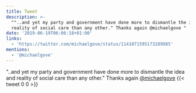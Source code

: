 ```yaml
---
title: Tweet
description: >-
  ""..and yet my party and government have done more to dismantle the idea and
  reality of social care than any other." Thanks again @michaelgove "
date: '2019-06-19T06:06:18+01:00'
links:
  - 'https://twitter.com/michaelgove/status/1141071595173289985'
mentions:
  - '@michaelgove'
---
```

"..and yet my party and government have done more to dismantle the idea and reality of social care than any other." Thanks again [@michaelgove](https://twitter.com/@michaelgove) 
      {{< tweet 0 0 >}}
    
